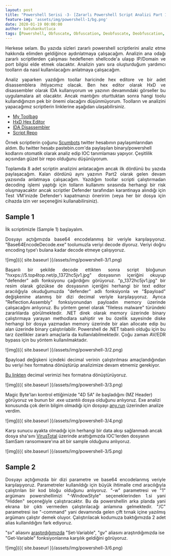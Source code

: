 ```yaml
---
layout: post
title: "Powershell Serisi -3- [Zararlı Powershell Script Analizi Part 1]"
feature-img: 'assets/img/powershell-1/bg.png'
date: 2020-01-19 00:00:00
author: batuhankutluca
tags: [Powershell, Obfuscate, Obfuscation, Deobfuscate, Deobfuscation, Enhanced Logging, Logging, Module Logging, Script Block Logging, Transcription]
---
```


<p align="justify">Herkese selam. Bu yazıda sizleri zararlı powershell scriptlerini analiz etme hakkında elimden geldiğince aydınlatmaya çalışacağım. Analizin ana odağı zararlı scriptlerden çalışması hedeflenen shellcode'a ulaşıp IP/Domain ve port bilgisi elde etmek olacaktır. Analizin yanı sıra oluşturduğum yardımcı toolların da nasıl kullanılacağını anlatmaya çalışacağım.</p> 

<p align="justify">Analiz yaparken yazdığım toollar haricinde hex editore ve bir adet disassemblera ihtiyacımız olacak. Ben hex editor olarak HxD ve disassembler olarak IDA kullanıyorum ve yazının devamındaki görseller bu uygulamalara ait olacaktır. Ancak mantığını oturttuktan sonra hangi toolu kullandığınızın pek bir önemi olacağını düşünmüyorum. Toolların ve analizini yapacağımız scriptlerin linklerine aşağıdan ulaşabilirsiniz.</p>

* [My Toolbag][mytoolbag_dl]
* [HxD Hex Editor][hexeditor_dl]
* [IDA Disassembler][ida_dl]
* [Script Repo][scripts_dl]

Örnek scriptlerin çoğunu [Scumbots][scumbots_twitter] twitter hesabının paylaşımlarından aldım. Bu twitter hesabı pastebin.com'da paylaşılan binary/powershell kodlarını otomatik olarak analiz edip IOC tanımlaması yapıyor. Çeşitlilik açısından güzel bir repo olduğunu düşünüyorum.

<p align="justify">Toplamda 8 adet scriptin analizini anlatacağım ancak ilk dördünü bu yazıda paylaşacağım. Kalan dördünü aynı yazının Part2 olarak gelen devam yazısında anlatmaya çalışacağım. Yazdığım toollar scripti çalıştırmadan decoding işlemi yaptığı için tolların kullanımı sırasında herhangi bir risk oluşmayacaktır ancak scriptler Defender tarafından karantinaya alındığı için Test VM'inizde Defender'ı kapatmanızı öneririm (veya her bir dosya için cihazda izin ver seçeneğini kullanabilirsiniz).</p>

## Sample 1

İlk scriptimizle (Sample 1) başlayalım.

<p align="justify">Dosyayı açtığımızda base64 encodelanmış bir veriyle karşılaşıyoruz. "Base64EncodeDecode.exe" toolumuzla veriyi decode diyoruz. Veriyi doğru encoding type'ı bulana kadar decode etmeye çalışıyoruz.</p>

![img]({{ site.baseurl }}/assets/img/powershell-3/1.png)

<p align="justify">Başarılı bir şekilde decode ettikten sonra script bloğunun "hxxps://5.top4top.net/p_1372hc5jv1.jpg" dosyasının içeriğini okuyup "defender" adlı fonksiyonu çağırdığını görüyoruz. "p_1372hc5jv1.jpg" bir resim olarak gözükse de dosyasının içeriğini herhangi bir text editor aracılığıyla okuduğumuzda "defender" adlı fonksiyonla ve "$payload" değişkenine atanmış bir dizi decimal veriyle karşılaşıyoruz. Ayrıca "Reflection.Assembly" fonksiyonundan payloadın memory üzerinde çalışacağını anlıyoruz. Bu yöntem genel olarak "fileless malware" türündeki zararlılarda görülmektedir. .NET direk olarak memory üzerinde binary çalıştırmaya yarayan methodlara sahiptir ve bu özellik sayesinde diske herhangi bir dosya yazmadan memory üzerinde bir alan allocate edip bu alan üzerinde binary çalıştırılabilir. Powershell de .NET tabanlı olduğu için bu tarz özellikler zararlı amaçlarla da kullanılabilmektedir. Çoğu zaman AV/EDR bypass için bu yöntem kullanılmaktadır.</p>

![img]({{ site.baseurl }}/assets/img/powershell-3/2.png)

<p align="justify">$payload değişkeni içindeki decimal verinin çalıştırılması amaçlandığından bu veriyi hex formatına dönüştürüp analizimize devam etmemiz gerekiyor. </p>

[Bu linkten][rapid] decimal verimizi hex formatına dönüştürüyoruz.

![img]({{ site.baseurl }}/assets/img/powershell-3/3.png)

Magic Byte'ları kontrol ettiğimizde "4D 5A" ile başladığını (MZ Header) görüyoruz ve bunun bir .exe uzantılı dosya olduğunu anlıyoruz. Exe analizi konusunda çok derin bilgim olmadığı için dosyayı [any.run][anyrun1] üzerinden analize verdim.

![img]({{ site.baseurl }}/assets/img/powershell-3/4.png)

Karşı sunucu ayakta olmadığı için herhangi bir data akışı sağlanmadı ancak dosya sha'sını [VirusTotal][vt1] üzerinde arattığımızda IOC'lerden dosyanın SamSam ransomware'ına ait bir sample olduğunu anlıyoruz.

![img]({{ site.baseurl }}/assets/img/powershell-3/5.png)

## Sample 2

<p align="justify">Dosyayı açtığımızda bir dizi parametre ve base64 encodelanmış veriyle karşılaşıyoruz. Parametreler kullanıldığı için büyük ihtimalle cmd aracılığıyla çalıştırılan bir kod bloğu olduğunu anlıyoruz. "-w" parametresi ve "1" argümanı powershellimizi "-WindowStyle" seçeneklerinden 1.si yani "Hidden" seçeneğiyle çalıştıracaktır. Bu da powershellin arka planda yani ekrana bir çıktı vermeden çalıştırılacağı anlamına gelmektedir. "/C" parametresi ise "-command" yani devamında gelen çift tırnak içine yazılmış argümanı çalıştır demek oluyor. Çalıştırılacak kodumuza baktığımızda 2 adet alias kullanıldığını fark ediyoruz.</p> 

"sv" aliasını [araştırdığımızda][alias_resource] "Set-Variable", "gv" aliasını araştırdığımızda ise "Get-Variable" fonksiyonlarına karşılık geldiğini görüyoruz.



![img]({{ site.baseurl }}/assets/img/powershell-3/6.png)








[mytoolbag_dl]: https://github.com/batuhankutluca/Powershell-Decoding-Helper-Tools
[hexeditor_dl]: https://mh-nexus.de/en/downloads.php?product=HxD20
[ida_dl]: https://www.hex-rays.com/products/ida/support/download.shtml
[scripts_dl]: https://www.google.com
[scumbots_twitter]: https://twitter.com/ScumBots
[rapid]: https://www.rapidtables.com/convert/number/ascii-hex-bin-dec-converter.html
[anyrun1]: https://app.any.run/tasks/48b5012b-4987-4925-ac00-9677c100615a/
[vt1]: https://www.virustotal.com/gui/file/626879e64f571e21902bdc2f249ce247e03420e8656990d54f3ab4ceb99b4fb4/detection
[alias_resource]: https://ilovepowershell.com/2011/11/03/list-of-top-powershell-alias/


